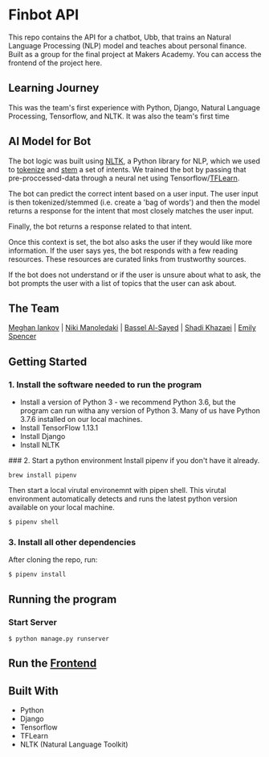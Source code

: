 # Finbot API

This repo contains the API for a chatbot, Ubb, that trains an Natural Language Processing (NLP) model and teaches about personal finance. Built as a group for the final project at Makers Academy. You can access the frontend of the project here.

## Learning Journey

This was the team's first experience with Python, Django, Natural Language Processing, Tensorflow, and NLTK. It was also the team's first time 

## AI Model for Bot

The bot logic was built using [NLTK](https://www.nltk.org/), a Python library for NLP, which we used to [tokenize](https://nlp.stanford.edu/IR-book/html/htmledition/tokenization-1.html) and [stem](https://nlp.stanford.edu/IR-book/html/htmledition/stemming-and-lemmatization-1.html) a set of intents. We trained the bot by passing that pre-proccessed-data through a neural net using Tensorflow/[TFLearn](http://tflearn.org/).

The bot can predict the correct intent based on a user input. The user input is then tokenized/stemmed (i.e. create a 'bag of words') and then the model returns a response for the intent that most closely matches the user input.

Finally, the bot returns a response related to that intent.

Once this context is set, the bot also asks the user if they would like more information. If the user says yes, the bot responds with a few reading resources. These resources are curated links from trustworthy sources. 

If the bot does not understand or if the user is unsure about what to ask, the bot prompts the user with a list of topics that the user can ask about.

## The Team

[Meghan Iankov](https://github.com/meghaniankov) | [Niki Manoledaki](https://github.com/nikimanoledaki) | [Bassel Al-Sayed](https://github.com/basselalsayed) | [Shadi Khazaei](https://github.com/shadz22) | [Emily Spencer](https://github.com/emilyjspencer)


## Getting Started

### 1. Install the software needed to run the program

- Install a version of Python 3 - we recommend Python 3.6, but the program can run witha any version of Python 3. Many of us have Python 3.7.6 installed on our local machines.
- Install TensorFlow 1.13.1
- Install Django
- Install NLTK

### 2. Start a python environment
Install pipenv if you don't have it already.
```
brew install pipenv 
```

Then start a local virutal environemnt with pipen shell. This virutal environment automatically detects and runs the latest python version available on your local machine.
```
$ pipenv shell
```

### 3. Install all other dependencies

After cloning the repo, run:

```
$ pipenv install
```

## Running the program

### Start Server

```
$ python manage.py runserver
```
## Run the [Frontend](https://github.com/basselalsayed/finbot)

## Built With

* Python
* Django
* Tensorflow
* TFLearn
* NLTK (Natural Language Toolkit)
